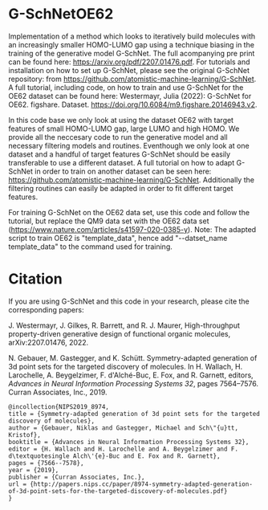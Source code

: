 # G-SchNetOE62 
Implementation of a method which looks to iteratively build molecules with an increasingly smaller HOMO-LUMO gap using a technique biasing in the training of the generative model G-SchNet. The full acompanying pre print can be found here: https://arxiv.org/pdf/2207.01476.pdf.
For tutorials and installation on how to set up G-SchNet, please see the original G-SchNet repository: from https://github.com/atomistic-machine-learning/G-SchNet. A full tutorial, including code, on how to train and use G-SchNet for the OE62 dataset can be found here: Westermayr, Julia (2022): G-SchNet for OE62. figshare. Dataset. https://doi.org/10.6084/m9.figshare.20146943.v2.

In this code base we only look at using the dataset OE62 with target features of small HOMO-LUMO gap, large LUMO and high HOMO. We provide all the neccesary code to run the generative model and all necessary filtering models and routines. Eventhough we only look at one dataset and a handful of target features G-SchNet should be easily transferable to use a different dataset. A full tutorial on how to adapt G-SchNet in order to train on another dataset can be seen here: https://github.com/atomistic-machine-learning/G-SchNet. Additionally the filtering routines can easily be adapted in order to fit different target features. 

For training G-SchNet on the OE62 data set, use this code and follow the tutorial, but replace the QM9 data set with the OE62 data set (https://www.nature.com/articles/s41597-020-0385-y). 
Note: The adapted script to train OE62 is "template_data", hence add "--datset_name template_data" to the command used for training. 
 

# Citation
If you are using G-SchNet and this code in your research, please cite the corresponding papers:

J. Westermayr, J. Gilkes, R. Barrett, and R. J. Maurer, High-throughput property-driven generative design of functional organic molecules, arXiv:2207.01476, 2022. 

N. Gebauer, M. Gastegger, and K. Schütt. Symmetry-adapted generation of 3d point sets for the targeted discovery of molecules. In H. Wallach, H. Larochelle, A. Beygelzimer, F. d'Alché-Buc, E. Fox, and R. Garnett, editors, _Advances in Neural Information Processing Systems 32_, pages 7564–7576. Curran Associates, Inc., 2019.

    @incollection{NIPS2019_8974,
    title = {Symmetry-adapted generation of 3d point sets for the targeted discovery of molecules},
    author = {Gebauer, Niklas and Gastegger, Michael and Sch\"{u}tt, Kristof},
    booktitle = {Advances in Neural Information Processing Systems 32},
    editor = {H. Wallach and H. Larochelle and A. Beygelzimer and F. d\textquotesingle Alch\'{e}-Buc and E. Fox and R. Garnett},
    pages = {7566--7578},
    year = {2019},
    publisher = {Curran Associates, Inc.},
    url = {http://papers.nips.cc/paper/8974-symmetry-adapted-generation-of-3d-point-sets-for-the-targeted-discovery-of-molecules.pdf}
    }
